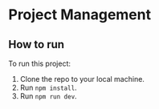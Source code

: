 # Project Management

## How to run

To run this project:

1. Clone the repo to your local machine.
2. Run `npm install`.
3. Run `npm run dev`.
